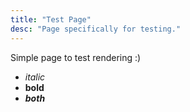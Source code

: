 ```yaml
---
title: "Test Page"
desc: "Page specifically for testing."
---
```


Simple page to test rendering :)

- *italic*
- **bold**
- ***both***
